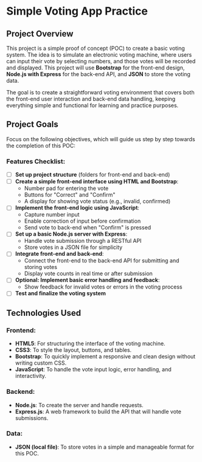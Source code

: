 # Simple Voting App Practice

## Project Overview
This project is a simple proof of concept (POC) to create a basic voting system. The idea is to simulate an electronic voting machine, where users can input their vote by selecting numbers, and those votes will be recorded and displayed. This project will use **Bootstrap** for the front-end design, **Node.js with Express** for the back-end API, and **JSON** to store the voting data.

The goal is to create a straightforward voting environment that covers both the front-end user interaction and back-end data handling, keeping everything simple and functional for learning and practice purposes.

## Project Goals
Focus on the following objectives, which will guide us step by step towards the completion of this POC:

### Features Checklist:
- [ ] **Set up project structure** (folders for front-end and back-end)
- [ ] **Create a simple front-end interface using HTML and Bootstrap**:
  - Number pad for entering the vote
  - Buttons for "Correct" and "Confirm"
  - A display for showing vote status (e.g., invalid, confirmed)
- [ ] **Implement the front-end logic using JavaScript**:
  - Capture number input
  - Enable correction of input before confirmation
  - Send vote to back-end when "Confirm" is pressed
- [ ] **Set up a basic Node.js server with Express**:
  - Handle vote submission through a RESTful API
  - Store votes in a JSON file for simplicity
- [ ] **Integrate front-end and back-end**:
  - Connect the front-end to the back-end API for submitting and storing votes
  - Display vote counts in real time or after submission
- [ ] **Optional: Implement basic error handling and feedback**:
  - Show feedback for invalid votes or errors in the voting process
- [ ] **Test and finalize the voting system**

## Technologies Used

### Frontend:
- **HTML5**: For structuring the interface of the voting machine.
- **CSS3**: To style the layout, buttons, and tables.
- **Bootstrap**: To quickly implement a responsive and clean design without writing custom CSS.
- **JavaScript**: To handle the vote input logic, error handling, and interactivity.

### Backend:
- **Node.js**: To create the server and handle requests.
- **Express.js**: A web framework to build the API that will handle vote submissions.

### Data:
- **JSON (local file)**: To store votes in a simple and manageable format for this POC.
